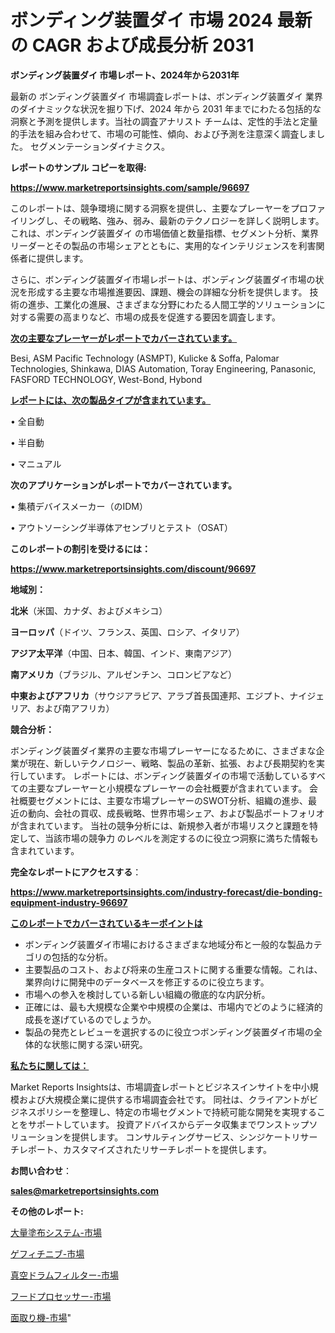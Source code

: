 # ボンディング装置ダイ 市場 2024 最新の CAGR および成長分析 2031

<strong>ボンディング装置ダイ 市場レポート、2024年から2031年</strong>

最新の ボンディング装置ダイ 市場調査レポートは、ボンディング装置ダイ 業界のダイナミックな状況を掘り下げ、2024 年から 2031 年までにわたる包括的な洞察と予測を提供します。当社の調査アナリスト チームは、定性的手法と定量的手法を組み合わせて、市場の可能性、傾向、および予測を注意深く調査しました。 セグメンテーションダイナミクス。



<strong>レポートのサンプル コピーを取得:</strong> <a href=https://www.marketreportsinsights.com/sample/96697>

<strong><u>https://www.marketreportsinsights.com/sample/96697</u></strong></a>

このレポートは、競争環境に関する洞察を提供し、主要なプレーヤーをプロファイリングし、その戦略、強み、弱み、最新のテクノロジーを詳しく説明します。 これは、ボンディング装置ダイ の市場価値と数量指標、セグメント分析、業界リーダーとその製品の市場シェアとともに、実用的なインテリジェンスを利害関係者に提供します。

さらに、ボンディング装置ダイ市場レポートは、ボンディング装置ダイ市場の状況を形成する主要な市場推進要因、課題、機会の詳細な分析を提供します。 技術の進歩、工業化の進展、さまざまな分野にわたる人間工学的ソリューションに対する需要の高まりなど、市場の成長を促進する要因を調査します。



<strong><u>次の主要なプレーヤーがレポートでカバーされています。</u></strong>

Besi, ASM Pacific Technology (ASMPT), Kulicke & Soffa, Palomar Technologies, Shinkawa, DIAS Automation, Toray Engineering, Panasonic, FASFORD TECHNOLOGY, West-Bond, Hybond



<strong><u><b>レポートには、次の製品タイプが含まれています。</b></u></strong>

• 全自動

• 半自動

• マニュアル



<strong><b>次のアプリケーションがレポートでカバーされています。</b></strong>

• 集積デバイスメーカー（のIDM）

• アウトソーシング半導体アセンブリとテスト（OSAT）



<strong><b>このレポートの割引を受けるには：</b></strong><a href=https://www.marketreportsinsights.com/discount/96697>

<strong><u>https://www.marketreportsinsights.com/discount/96697</u></strong></a>



<strong>地域別：</strong>



<strong>北米</strong>（米国、カナダ、およびメキシコ）



<strong>ヨーロッパ</strong>（ドイツ、フランス、英国、ロシア、イタリア）



<strong>アジア太平洋</strong>（中国、日本、韓国、インド、東南アジア）



<strong>南アメリカ</strong>（ブラジル、アルゼンチン、コロンビアなど）



<strong>中東およびアフリカ</strong>（サウジアラビア、アラブ首長国連邦、エジプト、ナイジェリア、および南アフリカ）



<strong>競合分析：</strong>

ボンディング装置ダイ業界の主要な市場プレーヤーになるために、さまざまな企業が現在、新しいテクノロジー、戦略、製品の革新、拡張、および長期契約を実行しています。 レポートには、ボンディング装置ダイの市場で活動しているすべての主要なプレーヤーと小規模なプレーヤーの会社概要が含まれています。 会社概要セグメントには、主要な市場プレーヤーのSWOT分析、組織の進歩、最近の動向、会社の買収、成長戦略、世界市場シェア、および製品ポートフォリオが含まれています。 当社の競争分析には、新規参入者が市場リスクと課題を特定して、当該市場の競争力 のレベルを測定するのに役立つ洞察に満ちた情報も含まれています。



<strong>完全なレポートにアクセスする</strong>：

<a href=https://www.marketreportsinsights.com/industry-forecast/die-bonding-equipment-industry-96697>

<strong><u>https://www.marketreportsinsights.com/industry-forecast/die-bonding-equipment-industry-96697</u></strong></a>



<strong><u><b>このレポートでカバーされているキーポイントは</b></u></strong>
<ul>
  <li>ボンディング装置ダイ市場におけるさまざまな地域分布と一般的な製品カテゴリの包括的な分析。</li>
  <li>主要製品のコスト、および将来の生産コストに関する重要な情報。これは、業界向けに開発中のデータベースを修正するのに役立ちます。</li>
  <li>市場への参入を検討している新しい組織の徹底的な内訳分析。</li>
  <li>正確には、最も大規模な企業や中規模の企業は、市場内でどのように経済的成長を遂げているのでしょうか。</li>
  <li>製品の発売とレビューを選択するのに役立つボンディング装置ダイ市場の全体的な状態に関する深い研究。</li>
</ul>


<strong><u><b>私たちに関しては：</b></u></strong>

Market Reports Insightsは、市場調査レポートとビジネスインサイトを中小規模および大規模企業に提供する市場調査会社です。 同社は、クライアントがビジネスポリシーを整理し、特定の市場セグメントで持続可能な開発を実現することをサポートしています。 投資アドバイスからデータ収集までワンストップソリューションを提供します。 コンサルティングサービス、シンジケートリサーチレポート、カスタマイズされたリサーチレポートを提供します。



<strong><b>お問い合わせ</b></strong>：

<a href=mailto:sales@marketreportsinsights.com>

<strong><u>sales@marketreportsinsights.com</u></strong></a>



<strong>その他のレポート:</strong>

<a href=https://www.linkedin.com/pulse/大量塗布システム-市場-2023-swot-分析と最新イノベーション-hpobf/>大量塗布システム-市場</a>

<a href=https://www.linkedin.com/pulse/ゲフィチニブ-市場-2023-収益と成長ドライバー-2030-trendsetters-testimonials-360-anal-t3flf/>ゲフィチニブ-市場</a>

<a href=https://www.linkedin.com/pulse/真空ドラムフィルター-市場-2023-swot-分析と最新イノベーション-14gzf/>真空ドラムフィルター-市場</a>

<a href=https://www.linkedin.com/pulse/フードプロセッサー-市場-2023-収益と成長ドライバー-2030-pr-news-hub-uswmf/>フードプロセッサー-市場</a>

<a href=https://www.linkedin.com/pulse/面取り機-市場-2023-総合分析と事業成長戦略-2030-data-dive-discoveries-24-analysis-wwgif/>面取り機-市場</a>"
